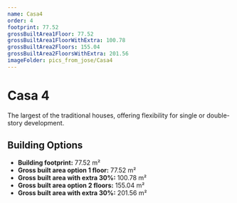 ```yaml
---
name: Casa4
order: 4
footprint: 77.52
grossBuiltArea1Floor: 77.52
grossBuiltArea1FloorWithExtra: 100.78
grossBuiltArea2Floors: 155.04
grossBuiltArea2FloorsWithExtra: 201.56
imageFolder: pics_from_jose/Casa4
---
```


# Casa 4

The largest of the traditional houses, offering flexibility for single or double-story development.

## Building Options

- **Building footprint:** 77.52 m²
- **Gross built area option 1 floor:** 77.52 m²
- **Gross built area with extra 30%:** 100.78 m²
- **Gross built area option 2 floors:** 155.04 m²
- **Gross built area with extra 30%:** 201.56 m²
